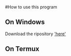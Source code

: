 #How to use this program
## On Windows
Download the ripository ['here'](https://github.com/rikiontop213123121312/DOSATTACK/archive/refs/heads/main.zip)
## On Termux
